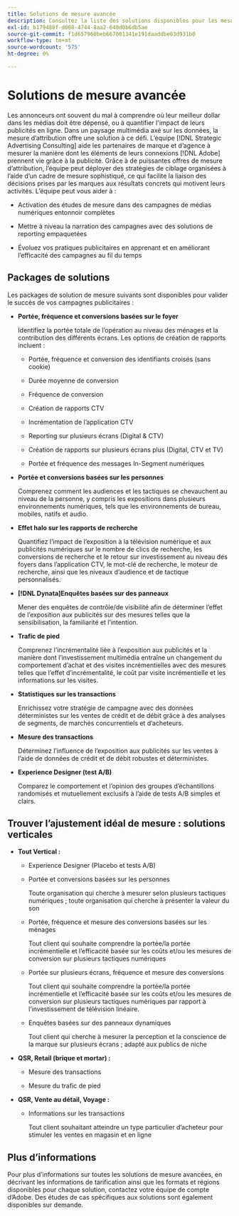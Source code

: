 ```yaml
---
title: Solutions de mesure avancée
description: Consultez la liste des solutions disponibles pour les mesures avancées.
exl-id: b179488f-d008-4744-8aa2-640d0b6db5ae
source-git-commit: f1d657960beb667001341e191daaddbe03d931b0
workflow-type: tm+mt
source-wordcount: '575'
ht-degree: 0%

---
```


# Solutions de mesure avancée

Les annonceurs ont souvent du mal à comprendre où leur meilleur dollar dans les médias doit être dépensé, ou à quantifier l&#39;impact de leurs publicités en ligne. Dans un paysage multimédia axé sur les données, la mesure d’attribution offre une solution à ce défi. L’équipe [!DNL Strategic Advertising Consulting] aide les partenaires de marque et d’agence à mesurer la manière dont les éléments de leurs connexions [!DNL Adobe] prennent vie grâce à la publicité. Grâce à de puissantes offres de mesure d’attribution, l’équipe peut déployer des stratégies de ciblage organisées à l’aide d’un cadre de mesure sophistiqué, ce qui facilite la liaison des décisions prises par les marques aux résultats concrets qui motivent leurs activités. L’équipe peut vous aider à :

* Activation des études de mesure dans des campagnes de médias numériques entonnoir complètes

* Mettre à niveau la narration des campagnes avec des solutions de reporting empaquetées

* Évoluez vos pratiques publicitaires en apprenant et en améliorant l’efficacité des campagnes au fil du temps

## Packages de solutions

Les packages de solution de mesure suivants sont disponibles pour valider le succès de vos campagnes publicitaires :

* **Portée, fréquence et conversions basées sur le foyer**

  Identifiez la portée totale de l’opération au niveau des ménages et la contribution des différents écrans. Les options de création de rapports incluent :

   * Portée, fréquence et conversion des identifiants croisés (sans cookie)

     <!-- Hide for now * Quantify unique/incremental reach, overlap, and conversions at a household level by cookieless ID type (RampID, ID5) across multiple environments, including connected TV (CTV) and digital (desktop, mobile, native, and audio). -->

     <!-- Hide for now * Prove the effectiveness of testing cookieless IDs in finding incremental reach relative to cookie-based segments. -->

   * Durée moyenne de conversion

   * Fréquence de conversion

   * Création de rapports CTV

   * Incrémentation de l’application CTV

   * Reporting sur plusieurs écrans (Digital &amp; CTV)

   * Création de rapports sur plusieurs écrans plus (Digital, CTV et TV)

   * Portée et fréquence des messages In-Segment numériques

* **Portée et conversions basées sur les personnes**

  Comprenez comment les audiences et les tactiques se chevauchent au niveau de la personne, y compris les expositions dans plusieurs environnements numériques, tels que les environnements de bureau, mobiles, natifs et audio.

  <!-- Hide for now * **Cross-ID People-Based Reach**

      Quantify the unique reach and overlap between cookies and RampIDs, as well as the cost per metric by ID type. Prove the effectiveness of testing RampIDs in finding incremental reach relative to cookie-based segments across multiple digital environments, such as desktop, mobile, native, and audio. -->

* **Effet halo sur les rapports de recherche**

  Quantifiez l’impact de l’exposition à la télévision numérique et aux publicités numériques sur le nombre de clics de recherche, les conversions de recherche et le retour sur investissement au niveau des foyers dans l’application CTV, le mot-clé de recherche, le moteur de recherche, ainsi que les niveaux d’audience et de tactique personnalisés.


* **[!DNL Dynata]Enquêtes basées sur des panneaux**

  Mener des enquêtes de contrôle/de visibilité afin de déterminer l’effet de l’exposition aux publicités sur des mesures telles que la sensibilisation, la familiarité et l’intention.

* **Trafic de pied**

  Comprenez l’incrémentalité liée à l’exposition aux publicités et la manière dont l’investissement multimédia entraîne un changement du comportement d’achat et des visites incrémentielles avec des mesures telles que l’effet d’incrémentalité, le coût par visite incrémentielle et les informations sur les visites.

* **Statistiques sur les transactions**

  Enrichissez votre stratégie de campagne avec des données déterministes sur les ventes de crédit et de débit grâce à des analyses de segments, de marchés concurrentiels et d’acheteurs.

* **Mesure des transactions**

  Déterminez l’influence de l’exposition aux publicités sur les ventes à l’aide de données de crédit et de débit robustes et déterministes.

* **Experience Designer (test A/B)**

  Comparez le comportement et l’opinion des groupes d’échantillons randomisés et mutuellement exclusifs à l’aide de tests A/B simples et clairs.

## Trouver l’ajustement idéal de mesure : solutions verticales

* **Tout Vertical :**

   * Experience Designer (Placebo et tests A/B)

   * Portée et conversions basées sur les personnes

     Toute organisation qui cherche à mesurer selon plusieurs tactiques numériques ; toute organisation qui cherche à présenter la valeur du son

   * Portée, fréquence et mesure des conversions basées sur les ménages

     Tout client qui souhaite comprendre la portée/la portée incrémentielle et l’efficacité basée sur les coûts et/ou les mesures de conversion sur plusieurs tactiques numériques

   * Portée sur plusieurs écrans, fréquence et mesure des conversions

     Tout client qui souhaite comprendre la portée/la portée incrémentielle et l’efficacité basée sur les coûts et/ou les mesures de conversion sur plusieurs tactiques numériques par rapport à l’investissement de télévision linéaire.

   * Enquêtes basées sur des panneaux dynamiques

     Tout client qui cherche à mesurer la perception et la conscience de la marque sur plusieurs écrans ; adapté aux publics de niche

* **QSR, Retail (brique et mortar) :**

   * Mesure des transactions

   * Mesure du trafic de pied

* **QSR, Vente au détail, Voyage :**

   * Informations sur les transactions

     Tout client souhaitant atteindre un type particulier d’acheteur pour stimuler les ventes en magasin et en ligne

## Plus d’informations

Pour plus d’informations sur toutes les solutions de mesure avancées, en décrivant les informations de tarification ainsi que les formats et régions disponibles pour chaque solution, contactez votre équipe de compte d’Adobe. Des études de cas spécifiques aux solutions sont également disponibles sur demande.
